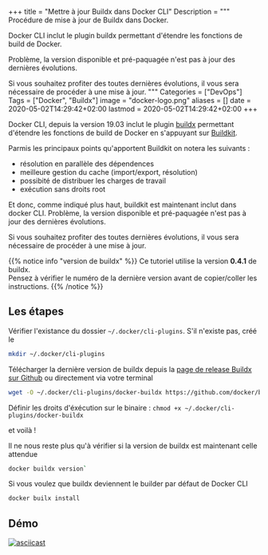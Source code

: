 +++
title = "Mettre à jour Buildx dans Docker CLI"
Description = """
Procédure de mise à jour de Buildx dans Docker.

Docker CLI inclut le plugin buildx permettant d'étendre les fonctions de build de Docker.

Problème, la version disponible et pré-paquagée n'est pas à jour des dernières évolutions.

Si vous souhaitez profiter des toutes dernières évolutions, il vous sera nécessaire de procéder à une mise à jour.
"""
Categories = ["DevOps"]
Tags = ["Docker", "Buildx"]
image = "docker-logo.png"
aliases = []
date = 2020-05-02T14:29:42+02:00
lastmod = 2020-05-02T14:29:42+02:00
+++

Docker CLI, depuis la version 19.03 inclut le plugin [buildx](https://github.com/docker/buildx) permettant d'étendre les fonctions de build de Docker en s'appuyant sur [Buildkit](https://github.com/moby/buildkit).

Parmis les principaux points qu'apportent Buildkit on notera les suivants :

* résolution en parallèle des dépendences
* meilleure gestion du cache (import/export, résolution)
* possibité de distribuer les charges de travail
* exécution sans droits root

Et donc, comme indiqué plus haut, buildkit est maintenant inclut dans docker CLI.
Problème, la version disponible et pré-paquagée n'est pas à jour des dernières évolutions.

Si vous souhaitez profiter des toutes dernières évolutions,
il vous sera nécessaire de procéder à une mise à jour.

{{% notice info "version de buildx" %}}
Ce tutoriel utilise la version **0.4.1** de buildx.  
Pensez à vérifier le numéro de la dernière version avant de copier/coller les instructions.
{{% /notice %}}

## Les étapes

Vérifier l'existance du dossier `~/.docker/cli-plugins`.
S'il n'existe pas, créé le

```bash
mkdir ~/.docker/cli-plugins
```

Télécharger la dernière version de buildx depuis la [page de release Buildx sur Github](https://github.com/docker/buildx/releases) ou directement via votre terminal

```bash
wget -O ~/.docker/cli-plugins/docker-buildx https://github.com/docker/buildx/releases/download/v0.4.1/buildx-v0.4.1.linux-amd64
```

Définir les droits d'éxécution sur le binaire : `chmod +x ~/.docker/cli-plugins/docker-buildx`

et voilà !

Il ne nous reste plus qu'à vérifier si la version de buildx est maintenant celle attendue

```bash
docker buildx version`
```

Si vous voulez que buildx deviennent le builder par défaut de Docker CLI

```bash
docker builx install
```

## Démo

[![asciicast](https://asciinema.org/a/aWtsg3uCTb2wbEeZHh79c2ntS.svg)](https://asciinema.org/a/aWtsg3uCTb2wbEeZHh79c2ntS)
